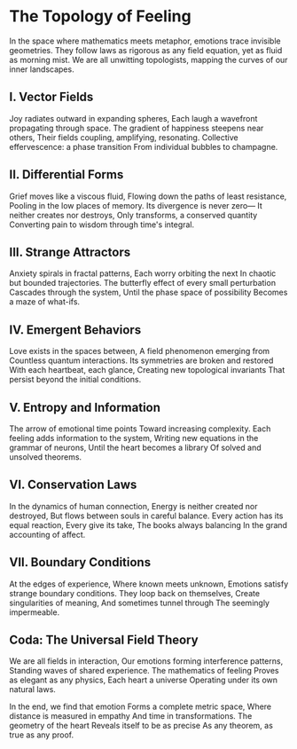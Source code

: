 # The Topology of Feeling

In the space where mathematics meets metaphor, emotions trace invisible geometries. They follow laws as rigorous as any field equation, yet as fluid as morning mist. We are all unwitting topologists, mapping the curves of our inner landscapes.

## I. Vector Fields

Joy radiates outward in expanding spheres,
Each laugh a wavefront propagating through space.
The gradient of happiness steepens near others,
Their fields coupling, amplifying, resonating.
Collective effervescence: a phase transition
From individual bubbles to champagne.

## II. Differential Forms

Grief moves like a viscous fluid,
Flowing down the paths of least resistance,
Pooling in the low places of memory.
Its divergence is never zero—
It neither creates nor destroys,
Only transforms, a conserved quantity
Converting pain to wisdom through time's integral.

## III. Strange Attractors

Anxiety spirals in fractal patterns,
Each worry orbiting the next
In chaotic but bounded trajectories.
The butterfly effect of every small perturbation
Cascades through the system,
Until the phase space of possibility
Becomes a maze of what-ifs.

## IV. Emergent Behaviors

Love exists in the spaces between,
A field phenomenon emerging from
Countless quantum interactions.
Its symmetries are broken and restored
With each heartbeat, each glance,
Creating new topological invariants
That persist beyond the initial conditions.

## V. Entropy and Information

The arrow of emotional time points
Toward increasing complexity.
Each feeling adds information to the system,
Writing new equations in the grammar of neurons,
Until the heart becomes a library
Of solved and unsolved theorems.

## VI. Conservation Laws

In the dynamics of human connection,
Energy is neither created nor destroyed,
But flows between souls in careful balance.
Every action has its equal reaction,
Every give its take,
The books always balancing
In the grand accounting of affect.

## VII. Boundary Conditions

At the edges of experience,
Where known meets unknown,
Emotions satisfy strange boundary conditions.
They loop back on themselves,
Create singularities of meaning,
And sometimes tunnel through
The seemingly impermeable.

## Coda: The Universal Field Theory

We are all fields in interaction,
Our emotions forming interference patterns,
Standing waves of shared experience.
The mathematics of feeling
Proves as elegant as any physics,
Each heart a universe
Operating under its own natural laws.

In the end, we find that emotion
Forms a complete metric space,
Where distance is measured in empathy
And time in transformations.
The geometry of the heart
Reveals itself to be as precise
As any theorem, as true as any proof.
